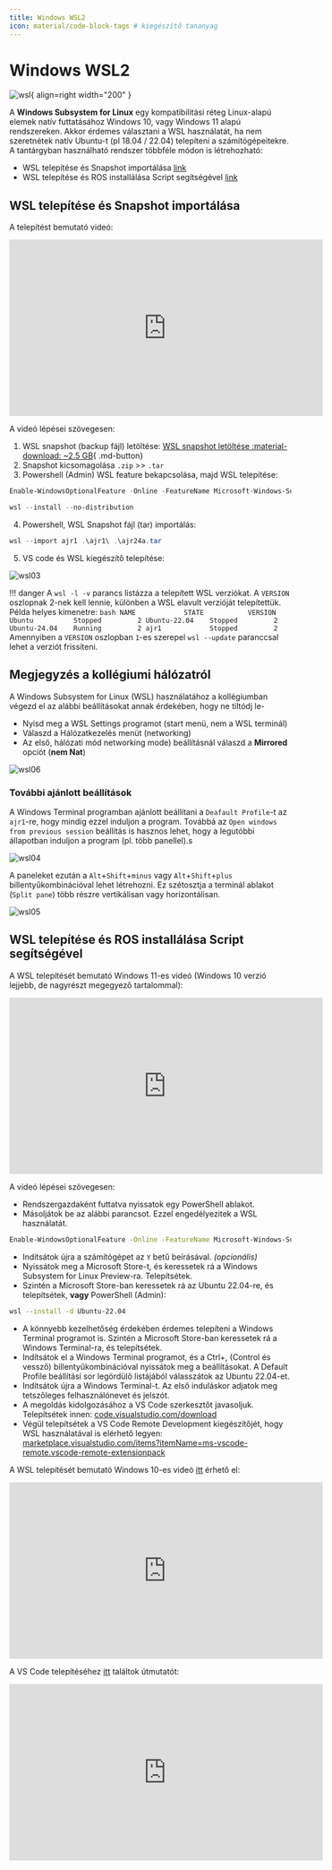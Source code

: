 ```yaml
---
title: Windows WSL2
icon: material/code-block-tags # kiegészítő tananyag
---
```


# Windows WSL2

![wsl](/ajr/assets/images_common/wsl01.svg){ align=right width="200" }

A **Windows Subsystem for Linux** egy kompatibilitási réteg Linux-alapú elemek natív futtatásához Windows 10, vagy Windows 11 alapú rendszereken. Akkor érdemes választani a WSL használatát, ha nem szeretnétek natív Ubuntu-t (pl 18.04 / 22.04) telepíteni a számítógépeitekre. A tantárgyban használható rendszer többféle módon is létrehozható:

- WSL telepítése és Snapshot importálása [link](#wsl-telepitese-es-snapshot-importalasa)
- WSL telepítése és ROS installálása Script segítségével [link](#wsl-telepitese-es-ros-installalasa-script-segitsegevel) 

## WSL telepítése és Snapshot importálása

A telepítést bemutató videó: 

<iframe width="560" height="315" src="https://www.youtube.com/embed/yBLtg2c4yA4?si=PO7NefOrQJQV0tG8" title="YouTube video player" frameborder="0" allow="accelerometer; autoplay; clipboard-write; encrypted-media; gyroscope; picture-in-picture; web-share" referrerpolicy="strict-origin-when-cross-origin" allowfullscreen></iframe>

A videó lépései szövegesen:

1. WSL snapshot (backup fájl) letöltése: [WSL snapshot letöltése :material-download: ~2.5 GB](https://laesze-my.sharepoint.com/:u:/g/personal/herno_o365_sze_hu/EYxEY_oJa7ZEursLIBMZeZ4BWUvT_LbkHbOIsPToBgRxbg?download=1){ .md-button}
2. Snapshot kicsomagolása `.zip` >> `.tar`
3. Powershell (Admin) WSL feature bekapcsolása, majd WSL telepítése: 
``` powershell
Enable-WindowsOptionalFeature -Online -FeatureName Microsoft-Windows-Subsystem-Linux
```
``` powershell
wsl --install --no-distribution
```
4. Powershell, WSL Snapshot fájl (tar) importálás: 
``` powershell
wsl --import ajr1 .\ajr1\ .\ajr24a.tar
```
5. VS code és WSL kiegészítő telepítése: 

![wsl03](/ajr/assets/images_common/wsl03.png)

!!! danger
    A `wsl -l -v` parancs listázza a telepített WSL verziókat. A `VERSION` oszlopnak 2-nek kell lennie, különben a WSL elavult verzióját telepítettük. Példa helyes kimenetre:
    ``` bash
    NAME            STATE           VERSION
    Ubuntu          Stopped         2
    Ubuntu-22.04    Stopped         2
    Ubuntu-24.04    Running         2
    ajr1            Stopped         2
    ```
    Amennyiben a `VERSION` oszlopban `1`-es szerepel `wsl --update` paranccsal lehet a verziót frissíteni.

## Megjegyzés a kollégiumi hálózatról

A Windows Subsystem for Linux (WSL) használatához a kollégiumban végezd el az alábbi beállításokat annak érdekében, hogy ne tiltódj le-

- Nyisd meg a WSL Settings programot (start menü, nem a WSL terminál)
- Válaszd a Hálózatkezelés menüt (networking)
- Az első, hálózati mód networking mode) beállításnál válaszd a **Mirrored** opciót (**nem Nat**)

![wsl06](/ajr/assets/images_common/wsl06.png)


### További ajánlott beállítások

A Windows Terminal programban ajánlott beállítani a `Deafault Profile`-t az `ajr1`-re, hogy mindig ezzel induljon a program. Továbbá az `Open windows from previous session` beállítás is hasznos lehet, hogy a legutóbbi állapotban induljon a program (pl. több panellel).s

![wsl04](/ajr/assets/images_common/wsl04.png)

A paneleket ezután a `Alt`+`Shift`+`minus` vagy `Alt`+`Shift`+`plus` billentyűkombinációval lehet létrehozni. Ez szétosztja a terminál ablakot (`Split pane`) több részre vertikálisan vagy horizontálisan.

![wsl05](/ajr/assets/images_common/wsl05.png)

## WSL telepítése és ROS installálása Script segítségével

A WSL telepítését bemutató Windows 11-es videó (Windows 10 verzió lejjebb, de nagyrészt megegyező tartalommal):

<iframe width="560" height="315" src="https://www.youtube.com/embed/DIYktkx3XLM?si=-cjaTd6PbhuFkXfY" title="YouTube video player" frameborder="0" allow="accelerometer; autoplay; clipboard-write; encrypted-media; gyroscope; picture-in-picture; web-share" referrerpolicy="strict-origin-when-cross-origin" allowfullscreen></iframe>

A videó lépései szövegesen:

- Rendszergazdaként futtatva nyissatok egy PowerShell ablakot.
- Másoljátok be az alábbi parancsot. Ezzel engedélyezitek a WSL használatát.
``` bash
Enable-WindowsOptionalFeature -Online -FeatureName Microsoft-Windows-Subsystem-Linux
```
- Indítsátok újra a számítógépet az ```Y``` betű beírásával. *(opcionális)*
- Nyissátok meg a Microsoft Store-t, és keressetek rá a Windows Subsystem for Linux Preview-ra. Telepítsétek.
- Szintén a Microsoft Store-ban keressetek rá az Ubuntu 22.04-re, és telepítsétek, **vagy** PowerShell (Admin):
``` bash
wsl --install -d Ubuntu-22.04
```
- A könnyebb kezelhetőség érdekében érdemes telepíteni a Windows Terminal programot is. Szintén a Microsoft Store-ban keressetek rá a Windows Terminal-ra, és telepítsétek.
- Indítsátok el a Windows Terminal programot, és a Ctrl+, (Control és vessző) billentyűkombinációval nyissátok meg a beállításokat. A Default Profile beállítási sor legördülő listájából válasszátok az Ubuntu 22.04-et. 
- Indítsátok újra a Windows Terminal-t. Az első induláskor adjatok meg tetszőleges felhasználónevet és jelszót. 
- A megoldás kidolgozásához a VS Code szerkesztőt javasoljuk. Telepítsétek innen: [code.visualstudio.com/download](https://code.visualstudio.com/download)
- Végül telepítsétek a VS Code Remote Development kiegészítőjét, hogy WSL használatával is elérhető legyen: [marketplace.visualstudio.com/items?itemName=ms-vscode-remote.vscode-remote-extensionpack](https://marketplace.visualstudio.com/items?itemName=ms-vscode-remote.vscode-remote-extensionpack)

A WSL telepítését bemutató Windows 10-es videó [itt](https://youtu.be/S1U-f5pzO7s) érhető el: 

<iframe width="560" height="315" src="https://www.youtube.com/embed/S1U-f5pzO7s?rel=0" title="YouTube video player" frameborder="0" allow="accelerometer; autoplay; clipboard-write; encrypted-media; gyroscope; picture-in-picture" allowfullscreen></iframe>

A VS Code telepítéséhez [itt](https://youtu.be/fAkpQ4Q3S2g) találtok útmutatót: 


<iframe width="560" height="315" src="https://www.youtube.com/embed/fAkpQ4Q3S2g?rel=0" title="YouTube video player" frameborder="0" allow="accelerometer; autoplay; clipboard-write; encrypted-media; gyroscope; picture-in-picture" allowfullscreen></iframe>

